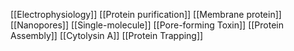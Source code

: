 [[Electrophysiology]]
[[Protein purification]]
[[Membrane protein]]
[[Nanopores]]
[[Single-molecule]]
[[Pore-forming Toxin]]
[[Protein Assembly]]
[[Cytolysin A]]
[[Protein Trapping]]
